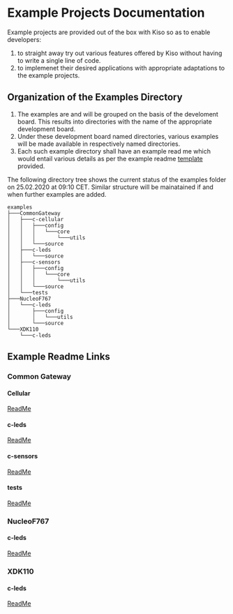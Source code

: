 # Example Projects Documentation

Example projects are provided out of the box with Kiso so as to enable developers:
1. to straight away try out various features offered by Kiso without having to write a single line of code.
2. to implemenet their desired applications with appropriate adaptations to the example projects.

## Organization of the Examples Directory

1. The examples are and will be grouped on the basis of the develoment board. This results into directories with the name of the appropriate development board.
2. Under these development board named directories, various examples will be made available in respectively named directories.
3. Each such example directory shall have an example read me which would entail various details as per the example readme [template](./examples_readme_blueprint.md) provided.

The following directory tree shows the current status of the examples folder on 25.02.2020 at 09:10 CET. Similar structure will be mainatained if and when further examples are added.


```tree
examples
├───CommonGateway
│   ├───c-cellular
│   │   ├───config
│   │   │   └───core
│   │   │       └───utils
│   │   └───source
│   ├───c-leds
│   │   └───source
│   ├───c-sensors
│   │   ├───config
│   │   │   └───core
│   │   │       └───utils
│   │   └───source
│   └───tests
├───NucleoF767
│   └───c-leds
│       ├───config
│       │   └───utils
│       └───source
└───XDK110
    └───c-leds
```

## Example Readme Links

### Common Gateway

#### Cellular
[ReadMe](./CommonGateway/c-cellular/readme.md)

#### c-leds
[ReadMe](./CommonGateway/c-leds/readme.md)

#### c-sensors
[ReadMe](./CommonGateway/c-sensors/readme.md)

#### tests
[ReadMe](./CommonGateway/tests/readme.md)

### NucleoF767

#### c-leds
[ReadMe](./NucleoF767/c-leds/readme.md)

### XDK110

#### c-leds
[ReadMe](./XDK110/c-leds/readme.md)

